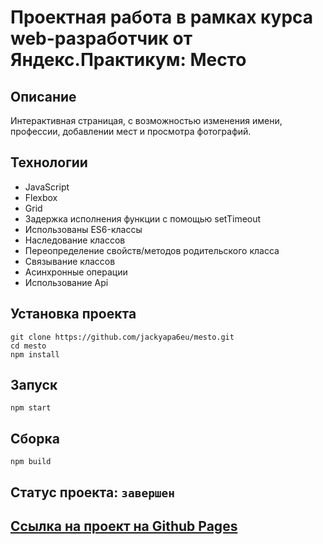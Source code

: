 # Проектная работа в рамках курса web-разработчик от Яндекс.Практикум: Место

## Описание
Интерактивная страницая, с возможностью изменения имени, профессии, добавлении мест и просмотра фотографий.

## Технологии
- JavaScript
- Flexbox
- Grid
- Задержка исполнения функции с помощью setTimeout
- Использованы ES6-классы
- Наследование классов
- Переопределение свойств/методов родительского класса
- Связывание классов
- Асинхронные операции
- Использование Api

## Установка проекта
```
git clone https://github.com/jackyapa6eu/mesto.git
cd mesto  
npm install
```

## Запуск  
```
npm start
```

## Сборка 
```
npm build
```

## Статус проекта: `завершен`

## [Ссылка на проект на Github Pages](https://jackyapa6eu.github.io/mesto/index.html)


